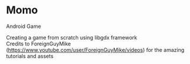 # Momo
Android Game

Creating a game from scratch using libgdx framework     
Credits to ForeignGuyMike (https://www.youtube.com/user/ForeignGuyMike/videos) for the amazing tutorials and assets
